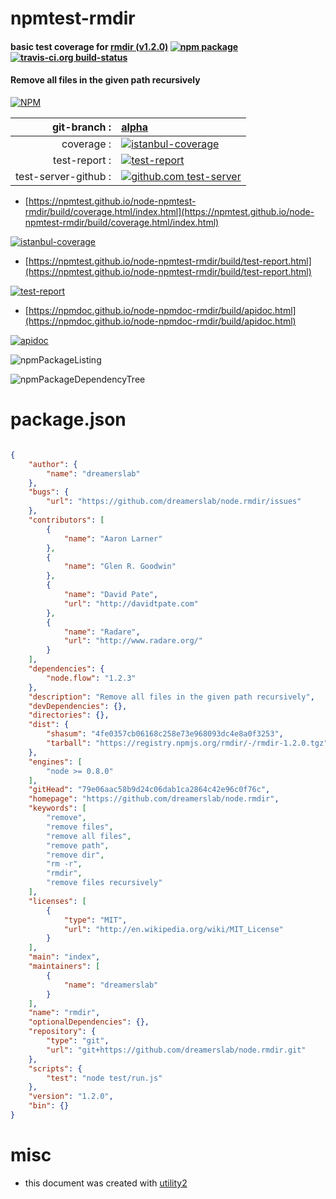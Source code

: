 # npmtest-rmdir

#### basic test coverage for  [rmdir (v1.2.0)](https://github.com/dreamerslab/node.rmdir)  [![npm package](https://img.shields.io/npm/v/npmtest-rmdir.svg?style=flat-square)](https://www.npmjs.org/package/npmtest-rmdir) [![travis-ci.org build-status](https://api.travis-ci.org/npmtest/node-npmtest-rmdir.svg)](https://travis-ci.org/npmtest/node-npmtest-rmdir)

#### Remove all files in the given path recursively

[![NPM](https://nodei.co/npm/rmdir.png?downloads=true&downloadRank=true&stars=true)](https://www.npmjs.com/package/rmdir)

| git-branch : | [alpha](https://github.com/npmtest/node-npmtest-rmdir/tree/alpha)|
|--:|:--|
| coverage : | [![istanbul-coverage](https://npmtest.github.io/node-npmtest-rmdir/build/coverage.badge.svg)](https://npmtest.github.io/node-npmtest-rmdir/build/coverage.html/index.html)|
| test-report : | [![test-report](https://npmtest.github.io/node-npmtest-rmdir/build/test-report.badge.svg)](https://npmtest.github.io/node-npmtest-rmdir/build/test-report.html)|
| test-server-github : | [![github.com test-server](https://npmtest.github.io/node-npmtest-rmdir/GitHub-Mark-32px.png)](https://npmtest.github.io/node-npmtest-rmdir/build/app/index.html) | | build-artifacts : | [![build-artifacts](https://npmtest.github.io/node-npmtest-rmdir/glyphicons_144_folder_open.png)](https://github.com/npmtest/node-npmtest-rmdir/tree/gh-pages/build)|

- [https://npmtest.github.io/node-npmtest-rmdir/build/coverage.html/index.html](https://npmtest.github.io/node-npmtest-rmdir/build/coverage.html/index.html)

[![istanbul-coverage](https://npmtest.github.io/node-npmtest-rmdir/build/screenCapture.buildCi.browser.%252Ftmp%252Fbuild%252Fcoverage.lib.html.png)](https://npmtest.github.io/node-npmtest-rmdir/build/coverage.html/index.html)

- [https://npmtest.github.io/node-npmtest-rmdir/build/test-report.html](https://npmtest.github.io/node-npmtest-rmdir/build/test-report.html)

[![test-report](https://npmtest.github.io/node-npmtest-rmdir/build/screenCapture.buildCi.browser.%252Ftmp%252Fbuild%252Ftest-report.html.png)](https://npmtest.github.io/node-npmtest-rmdir/build/test-report.html)

- [https://npmdoc.github.io/node-npmdoc-rmdir/build/apidoc.html](https://npmdoc.github.io/node-npmdoc-rmdir/build/apidoc.html)

[![apidoc](https://npmdoc.github.io/node-npmdoc-rmdir/build/screenCapture.buildCi.browser.%252Ftmp%252Fbuild%252Fapidoc.html.png)](https://npmdoc.github.io/node-npmdoc-rmdir/build/apidoc.html)

![npmPackageListing](https://npmtest.github.io/node-npmtest-rmdir/build/screenCapture.npmPackageListing.svg)

![npmPackageDependencyTree](https://npmtest.github.io/node-npmtest-rmdir/build/screenCapture.npmPackageDependencyTree.svg)



# package.json

```json

{
    "author": {
        "name": "dreamerslab"
    },
    "bugs": {
        "url": "https://github.com/dreamerslab/node.rmdir/issues"
    },
    "contributors": [
        {
            "name": "Aaron Larner"
        },
        {
            "name": "Glen R. Goodwin"
        },
        {
            "name": "David Pate",
            "url": "http://davidtpate.com"
        },
        {
            "name": "Radare",
            "url": "http://www.radare.org/"
        }
    ],
    "dependencies": {
        "node.flow": "1.2.3"
    },
    "description": "Remove all files in the given path recursively",
    "devDependencies": {},
    "directories": {},
    "dist": {
        "shasum": "4fe0357cb06168c258e73e968093dc4e8a0f3253",
        "tarball": "https://registry.npmjs.org/rmdir/-/rmdir-1.2.0.tgz"
    },
    "engines": [
        "node >= 0.8.0"
    ],
    "gitHead": "79e06aac58b9d24c06dab1ca2864c42e96c0f76c",
    "homepage": "https://github.com/dreamerslab/node.rmdir",
    "keywords": [
        "remove",
        "remove files",
        "remove all files",
        "remove path",
        "remove dir",
        "rm -r",
        "rmdir",
        "remove files recursively"
    ],
    "licenses": [
        {
            "type": "MIT",
            "url": "http://en.wikipedia.org/wiki/MIT_License"
        }
    ],
    "main": "index",
    "maintainers": [
        {
            "name": "dreamerslab"
        }
    ],
    "name": "rmdir",
    "optionalDependencies": {},
    "repository": {
        "type": "git",
        "url": "git+https://github.com/dreamerslab/node.rmdir.git"
    },
    "scripts": {
        "test": "node test/run.js"
    },
    "version": "1.2.0",
    "bin": {}
}
```



# misc
- this document was created with [utility2](https://github.com/kaizhu256/node-utility2)
